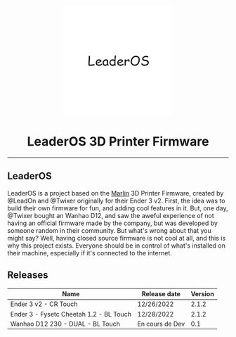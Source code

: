 <p align="center"><img src="logo.png" height="250" alt="LeaderOS's logo" /></p>

<h1 align="center">LeaderOS 3D Printer Firmware</h1>

<hr>

## LeaderOS

LeaderOS is a project based on the [Marlin](https://github.com/MarlinFirmware/Marlin) 3D Printer Firmware, created by @LeadOn and @Twixer originally for their Ender 3 v2. First, the idea was to build their own firmware for fun, and adding cool features in it. But, one day, @Twixer bought an Wanhao D12, and saw the aweful experience of not having an official firmware made by the company, but was developed by someone random in their community. But what's wrong about that you might say? Well, having closed source firmware is not cool at all, and this is why this project exists. Everyone should be in control of what's installed on their machine, especially if it's connected to the internet.

## Releases

| Name                                    | Release date    | Version |
| --------------------------------------- | --------------- | ------- |
| Ender 3 v2 - CR Touch                   | 12/26/2022      | 2.1.2   |
| Ender 3 - Fysetc Cheetah 1.2 - BL Touch | 12/28/2022      | 2.1.2   |
| Wanhao D12 230 - DUAL - BL Touch        | En cours de Dev | 0.1     |
